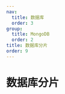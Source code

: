 ```yaml
---
nav:
  title: 数据库
  order: 3
group:
  title: MongoDB
  order: 2
title: 数据库分片
order: 9
---
```


# 数据库分片

